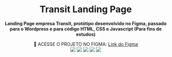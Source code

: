 <h1 align="center" style="font-weight: bold;">Transit Landing Page</h1>
<p align="center" style="font-weight: bold;">Landing Page empresa Transit, protótipo desenvolvido no Figma, passado para o Wordpress e para código HTML, CSS e Javascript (Para fins de estudos)</p>

<div align="center">
    🔗 ACESSE O PROJETO NO FIGMA: <a target="_blank" href="https://www.figma.com/proto/hfEoudJElKH7BoibnIj4Ef/Landing-Page-01?node-id=1-4&t=jAuvoQZcw8xaW6Mu-1">Link do Figma</a>
</div>

<div align="center">
    <img src="https://skillicons.dev/icons?i=figma" />
    <img src="https://skillicons.dev/icons?i=wordpress" />
    <img src="https://skillicons.dev/icons?i=html" />
    <img src="https://skillicons.dev/icons?i=css" />
    <img src="https://skillicons.dev/icons?i=js" />
</div>

<img src="">

